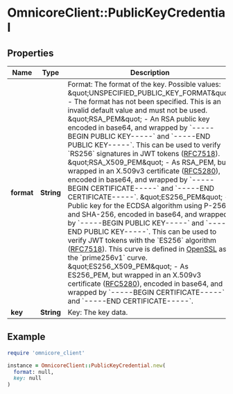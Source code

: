 # OmnicoreClient::PublicKeyCredential

## Properties

| Name | Type | Description | Notes |
| ---- | ---- | ----------- | ----- |
| **format** | **String** | Format: The format of the key.  Possible values:   \&quot;UNSPECIFIED_PUBLIC_KEY_FORMAT\&quot; - The format has not been specified. This is an invalid default value and must not be used.   \&quot;RSA_PEM\&quot; - An RSA public key encoded in base64, and wrapped by &#x60;-----BEGIN PUBLIC KEY-----&#x60; and &#x60;-----END PUBLIC KEY-----&#x60;. This can be used to verify &#x60;RS256&#x60; signatures in JWT tokens ([RFC7518]( https://www.ietf.org/rfc/rfc7518.txt)).   \&quot;RSA_X509_PEM\&quot; - As RSA_PEM, but wrapped in an X.509v3 certificate ([RFC5280]( https://www.ietf.org/rfc/rfc5280.txt)), encoded in base64, and wrapped by &#x60;-----BEGIN CERTIFICATE-----&#x60; and &#x60;-----END CERTIFICATE-----&#x60;.   \&quot;ES256_PEM\&quot; - Public key for the ECDSA algorithm using P-256 and SHA-256, encoded in base64, and wrapped by &#x60;-----BEGIN PUBLIC KEY-----&#x60; and &#x60;-----END PUBLIC KEY-----&#x60;. This can be used to verify JWT tokens with the &#x60;ES256&#x60; algorithm ([RFC7518](https://www.ietf.org/rfc/rfc7518.txt)). This curve is defined in [OpenSSL](https://www.openssl.org/) as the &#x60;prime256v1&#x60; curve.   \&quot;ES256_X509_PEM\&quot; - As ES256_PEM, but wrapped in an X.509v3 certificate ([RFC5280]( https://www.ietf.org/rfc/rfc5280.txt)), encoded in base64, and wrapped by &#x60;-----BEGIN CERTIFICATE-----&#x60; and &#x60;-----END CERTIFICATE-----&#x60;. |  |
| **key** | **String** | Key: The key data. | [optional] |

## Example

```ruby
require 'omnicore_client'

instance = OmnicoreClient::PublicKeyCredential.new(
  format: null,
  key: null
)
```


